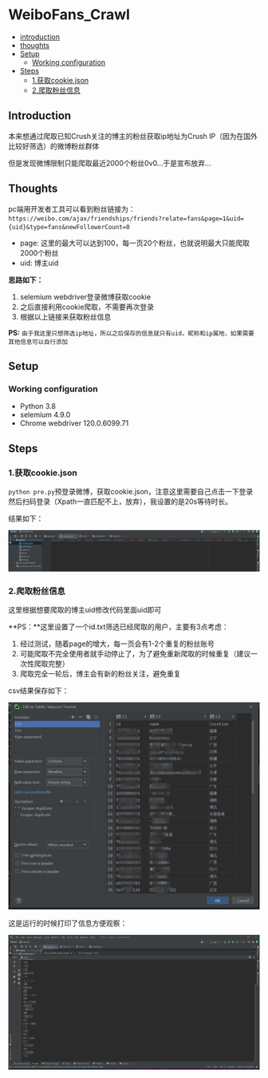 # WeiboFans_Crawl
* [introduction](#introduction)
* [thoughts](#thoughts)
* [Setup](#setup)
   * [Working configuration](#working-configuration)
* [Steps](#steps)
   * [1.获取cookie.json](#1.获取cookie.json)
   * [2.爬取粉丝信息](#2.爬取粉丝信息)

## Introduction

本来想通过爬取已知Crush关注的博主的粉丝获取ip地址为Crush IP（因为在国外比较好筛选）的微博粉丝群体

但是发现微博限制只能爬取最近2000个粉丝0v0...于是宣布放弃...

## Thoughts

pc端用开发者工具可以看到粉丝链接为：`https://weibo.com/ajax/friendships/friends?relate=fans&page=1&uid={uid}&type=fans&newFollowerCount=0`

- page: 这里的最大可以达到100，每一页20个粉丝，也就说明最大只能爬取2000个粉丝
- uid: 博主uid

**思路如下：**

1. selemium webdriver登录微博获取cookie
2. 之后直接利用cookie爬取，不需要再次登录
3. 根据以上链接来获取粉丝信息

**PS:** `由于我这里只想筛选ip地址，所以之后保存的信息就只有uid，昵称和ip属地，如果需要其他信息可以自行添加`

## Setup

### Working configuration

- Python 3.8
- selemium 4.9.0
- Chrome webdriver 120.0.6099.71

## Steps

### 1.获取cookie.json

`python pre.py`预登录微博，获取cookie.json，注意这里需要自己点击一下登录然后扫码登录（Xpath一直匹配不上，放弃），我设置的是20s等待时长。

结果如下：

![1](images/1.png)

### 2.爬取粉丝信息

这里根据想要爬取的博主uid修改代码里面uid即可

**PS：**这里设置了一个id.txt筛选已经爬取的用户，主要有3点考虑：

1. 经过测试，随着page的增大，每一页会有1-2个重复的粉丝账号
2. 可能爬取不完全使用者就手动停止了，为了避免重新爬取的时候重复（建议一次性爬取完整）
3. 爬取完全一轮后，博主会有新的粉丝关注，避免重复

csv结果保存如下：

![2](images/2.jpg)

这是运行的时候打印了信息方便观察：

![3](images/3.jpg)



